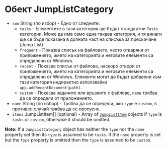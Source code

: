 # Обект JumpListCategory

* `тип` String (по избор) - Едно от следните: 
  * `tasks` - Елементите в тази категория ще бъдат стандартни `Tasks` категории. Може да има само една такава категория, и тя винаги ще се бъде показана в долната част на списъка за прескачане (Jump List).
  * `frequent` - Показва списък на файловете, често отваряни от приложението, името на категорията и неговите елементи са определени от Windows.
  * `recent` - Показва списък от файлове, наскоро отвори от приложението, името на категорията и неговите елементи са определени от Windows. Елементи могат да бъдат добавени към тази категория индиректно използвайки `app.addRecentDocument(path)`.
  * `custom` - Показва задачите или връзките с файлове, `name` трябва да се определи от приложението.
* `name` String (по избор) - Трябва да се определи, ако `type` е `custom`, в противен случай трябва да се пропусне.
* `items` JumpListItem[] (optional) - Array of [`JumpListItem`](jump-list-item.md) objects if `type` is `tasks` or `custom`, otherwise it should be omitted.

**Note:** If a `JumpListCategory` object has neither the `type` nor the `name` property set then its `type` is assumed to be `tasks`. If the `name` property is set but the `type` property is omitted then the `type` is assumed to be `custom`.